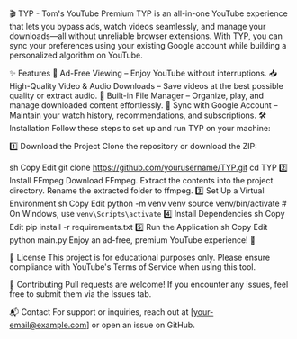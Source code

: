 🎬 TYP - Tom's YouTube Premium
TYP is an all-in-one YouTube experience that lets you bypass ads, watch videos seamlessly, and manage your downloads—all without unreliable browser extensions. With TYP, you can sync your preferences using your existing Google account while building a personalized algorithm on YouTube.

✨ Features
🚫 Ad-Free Viewing – Enjoy YouTube without interruptions.
📥 High-Quality Video & Audio Downloads – Save videos at the best possible quality or extract audio.
📁 Built-in File Manager – Organize, play, and manage downloaded content effortlessly.
🔄 Sync with Google Account – Maintain your watch history, recommendations, and subscriptions.
🛠 Installation
Follow these steps to set up and run TYP on your machine:

1️⃣ Download the Project
Clone the repository or download the ZIP:

sh
Copy
Edit
git clone https://github.com/yourusername/TYP.git
cd TYP
2️⃣ Install FFmpeg
Download FFmpeg.
Extract the contents into the project directory.
Rename the extracted folder to ffmpeg.
3️⃣ Set Up a Virtual Environment
sh
Copy
Edit
python -m venv venv
source venv/bin/activate  # On Windows, use `venv\Scripts\activate`
4️⃣ Install Dependencies
sh
Copy
Edit
pip install -r requirements.txt
5️⃣ Run the Application
sh
Copy
Edit
python main.py
Enjoy an ad-free, premium YouTube experience! 🚀

📜 License
This project is for educational purposes only. Please ensure compliance with YouTube's Terms of Service when using this tool.

🤝 Contributing
Pull requests are welcome! If you encounter any issues, feel free to submit them via the Issues tab.

📬 Contact
For support or inquiries, reach out at [your-email@example.com] or open an issue on GitHub.
